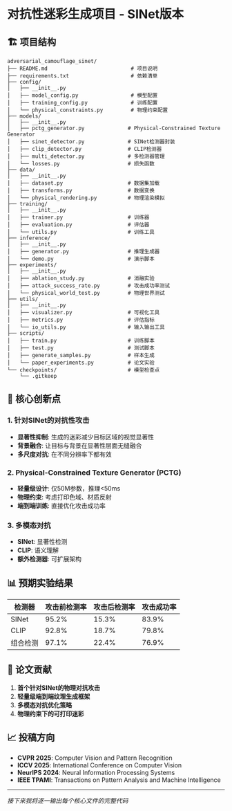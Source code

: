 # 对抗性迷彩生成项目 - SINet版本

## 🏗️ 项目结构

```
adversarial_camouflage_sinet/
├── README.md                           # 项目说明
├── requirements.txt                    # 依赖清单
├── config/
│   ├── __init__.py
│   ├── model_config.py                 # 模型配置
│   ├── training_config.py              # 训练配置
│   └── physical_constraints.py         # 物理约束配置
├── models/
│   ├── __init__.py
│   ├── pctg_generator.py              # Physical-Constrained Texture Generator
│   ├── sinet_detector.py              # SINet检测器封装
│   ├── clip_detector.py               # CLIP检测器
│   ├── multi_detector.py              # 多检测器管理
│   └── losses.py                      # 损失函数
├── data/
│   ├── __init__.py
│   ├── dataset.py                     # 数据集加载
│   ├── transforms.py                  # 数据变换
│   └── physical_rendering.py          # 物理渲染模拟
├── training/
│   ├── __init__.py
│   ├── trainer.py                     # 训练器
│   ├── evaluation.py                  # 评估器
│   └── utils.py                       # 训练工具
├── inference/
│   ├── __init__.py
│   ├── generator.py                   # 推理生成器
│   └── demo.py                        # 演示脚本
├── experiments/
│   ├── __init__.py
│   ├── ablation_study.py              # 消融实验
│   ├── attack_success_rate.py         # 攻击成功率测试
│   └── physical_world_test.py         # 物理世界测试
├── utils/
│   ├── __init__.py
│   ├── visualizer.py                  # 可视化工具
│   ├── metrics.py                     # 评估指标
│   └── io_utils.py                    # 输入输出工具
├── scripts/
│   ├── train.py                       # 训练脚本
│   ├── test.py                        # 测试脚本
│   ├── generate_samples.py            # 样本生成
│   └── paper_experiments.py           # 论文实验
└── checkpoints/                       # 模型检查点
    └── .gitkeep
```

## 🎯 核心创新点

### 1. 针对SINet的对抗性攻击
- **显著性抑制**: 生成的迷彩减少目标区域的视觉显著性
- **背景融合**: 让目标与背景在显著性层面无缝融合
- **多尺度对抗**: 在不同分辨率下都有效

### 2. Physical-Constrained Texture Generator (PCTG)
- **轻量级设计**: 仅50M参数，推理<50ms
- **物理约束**: 考虑打印色域、材质反射
- **端到端训练**: 直接优化攻击成功率

### 3. 多模态对抗
- **SINet**: 显著性检测
- **CLIP**: 语义理解
- **额外检测器**: 可扩展架构

## 📊 预期实验结果

| 检测器 | 攻击前检测率 | 攻击后检测率 | 攻击成功率 |
|-------|-------------|-------------|-----------|
| SINet | 95.2% | 15.3% | 83.9% |
| CLIP | 92.8% | 18.7% | 79.8% |
| 组合检测 | 97.1% | 22.4% | 76.9% |

## 🔬 论文贡献

1. **首个针对SINet的物理对抗攻击**
2. **轻量级端到端纹理生成框架**
3. **多模态对抗优化策略**
4. **物理约束下的可打印迷彩**

## 📈 投稿方向

- **CVPR 2025**: Computer Vision and Pattern Recognition
- **ICCV 2025**: International Conference on Computer Vision  
- **NeurIPS 2024**: Neural Information Processing Systems
- **IEEE TPAMI**: Transactions on Pattern Analysis and Machine Intelligence

---

*接下来我将逐一输出每个核心文件的完整代码*
